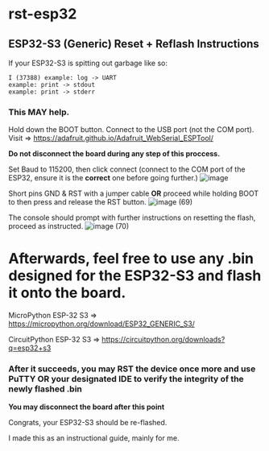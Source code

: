 # rst-esp32
## ESP32-S3 (Generic) Reset + Reflash Instructions

If your ESP32-S3 is spitting out garbage like so:

```
I (37388) example: log -> UART
example: print -> stdout
example: print -> stderr
```

### This MAY help. 

Hold down the BOOT button.
Connect to the USB port (not the COM port). 
Visit => https://adafruit.github.io/Adafruit_WebSerial_ESPTool/

**Do not disconnect the board during any step of this proccess.**

Set Baud to 115200, then click connect (connect to the COM port of the ESP32, ensure it is the **correct** one before going further.)
![image](https://github.com/Gamer23car/rst-esp32/assets/93737164/00145e77-0442-452f-bd68-d1ff35269b70)

Short pins GND & RST with a jumper cable **OR** proceed while holding BOOT to then press and release the RST button. 
![image (69)](https://github.com/Gamer23car/rst-esp32/assets/93737164/2554d5e4-6806-4ba7-9484-d3afa37c6bc6)

The console should prompt with further instructions on resetting the flash, proceed as instructed. 
![image (70)](https://github.com/Gamer23car/rst-esp32/assets/93737164/993c4aca-604b-43c1-88b4-ce18cbb6172a)

# Afterwards, feel free to use any .bin designed for the ESP32-S3 and flash it onto the board. 

MicroPython ESP-32 S3 => https://micropython.org/download/ESP32_GENERIC_S3/

CircuitPython ESP-32 S3 => https://circuitpython.org/downloads?q=esp32+s3

### After it succeeds, you may RST the device once more and use PuTTY OR your designated IDE to verify the integrity of the newly flashed .bin

**You may disconnect the board after this point**

Congrats, your ESP32-S3 should be re-flashed. 

I made this as an instructional guide, mainly for me.

